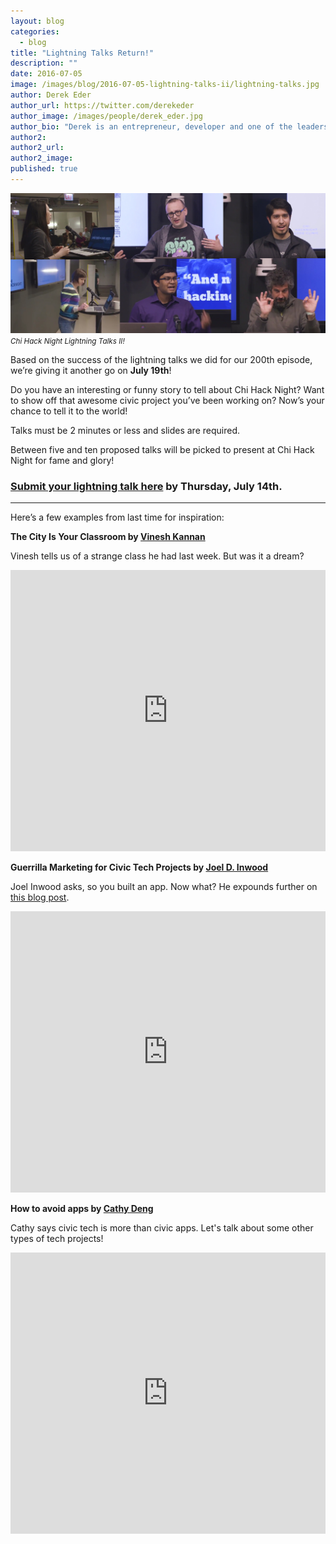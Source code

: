 ```yaml
---
layout: blog
categories: 
  - blog
title: "Lightning Talks Return!"
description: ""
date: 2016-07-05
image: /images/blog/2016-07-05-lightning-talks-ii/lightning-talks.jpg
author: Derek Eder
author_url: https://twitter.com/derekeder
author_image: /images/people/derek_eder.jpg
author_bio: "Derek is an entrepreneur, developer and one of the leaders of the civic technology community in Chicago. He is founder and partner at DataMade, a company that tells stories and builds tools with data and lead organizer for Chi Hack Night."
author2: 
author2_url: 
author2_image: 
published: true
---
```


<p class="text-center"><img src="/images/blog/2016-07-05-lightning-talks-ii/lightning-talks.jpg" alt="" class="img-thumbnail" /><br />

<small>
    <em>Chi Hack Night Lightning Talks II!</em>
</small>
</p>

Based on the success of the lightning talks we did for our 200th episode, we’re giving it another go on **July 19th**!

Do you have an interesting or funny story to tell about Chi Hack Night? Want to show off that awesome civic project you’ve been working on? Now’s your chance to tell it to the world!

Talks must be 2 minutes or less and slides are required.

Between five and ten proposed talks will be picked to present at Chi Hack Night for fame and glory!

### [Submit your lightning talk here](https://docs.google.com/forms/d/1Dlaxlw_vx689tWw1mLXDUEMHnZmO9YmeADv6_xWwLMk/viewform) by Thursday, July 14th.

---

Here’s a few examples from last time for inspiration:

**The City Is Your Classroom by [Vinesh Kannan](https://twitter.com/vineshgkannan)**

Vinesh tells us of a strange class he had last week. But was it a dream?

<p><iframe frameborder="0" height="450" src="https://www.youtube.com/embed/-Q9iAXpWxjA" width="100%"></iframe></p>

**Guerrilla Marketing for Civic Tech Projects by [Joel D. Inwood](https://twitter.com/joeldinwood)**

Joel Inwood asks, so you built an app. Now what? He expounds further on [this blog post](http://chihacknight.org/blog/2016/03/04/so-you-built-an-app-now-what-guerilla-marketing-protips-for-civic-tech-apps.html).

<p><iframe frameborder="0" height="450" src="https://www.youtube.com/embed/JlyVdTno3Mw" width="100%"></iframe></p>

**How to avoid apps by [Cathy Deng](https://twitter.com/cthydng)**

Cathy says civic tech is more than civic apps. Let's talk about some other types of tech projects!

<p><iframe frameborder="0" height="450" src="https://www.youtube.com/embed/19exy8rX5m8" width="100%"></iframe></p>

